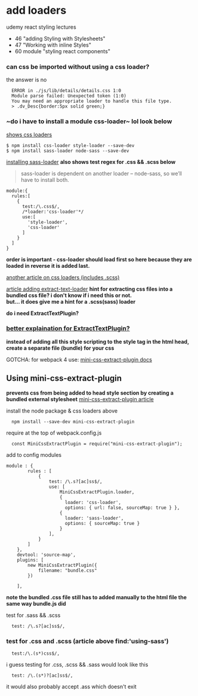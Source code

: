 # add loaders

udemy react styling lectures
- 46 "adding Styling with Stylesheets"
- 47 "Working with inline Styles"
- 60 module "styling react components"

### can css be imported without using a css loader?
the answer is no
```
  ERROR in ./js/lib/details/details.css 1:0
  Module parse failed: Unexpected token (1:0)
  You may need an appropriate loader to handle this file type.
  > .dv_Desc{border:5px solid green;}

```

### ~do i have to install a module css-loader~ lol look below

[shows css loaders](https://www.youtube.com/watch?v=8DDVr6wjJzQ&t=540s)
```
$ npm install css-loader style-loader --save-dev
$ npm install sass-loader node-sass --save-dev
```
[installing sass-loader](https://medium.com/a-beginners-guide-for-webpack-2/using-sass-9f52e447c5ae) **also  shows test regex for .css && .scss below**
>sass-loader is dependent on another loader – node-sass, so we’ll have to install both.

```
module:{
  rules:[
    {
      test:/\.css$/,
      /*loader:'css-loader'*/
      use:[
        'style-loader',
        'css-loader'
      ]
    }
  ]
}
```
**order is important - css-loader should load first so here because they are loaded in reverse it is added last.**

[another article on css loaders (includes .scss)](https://medium.com/a-beginners-guide-for-webpack-2/webpack-loaders-css-and-sass-2cc0079b5b3a)

[article adding extract-text-loader](https://hackernoon.com/a-tale-of-webpack-4-and-how-to-finally-configure-it-in-the-right-way-4e94c8e7e5c1)
**hint for extracting css files into a bundled css file? i don't know if i need this or not.  
but... it does give me a hint for a .scss(sass) loader**

**do i need ExtractTextPlugin?**
### [better explaination for ExtractTextPlugin?](https://medium.com/a-beginners-guide-for-webpack-2/extract-text-plugin-668e7cd5f551)
**instead of adding all this style scripting to the style tag in the html head, create a separate file (bundle) for your css**

GOTCHA: for webpack 4 use:
[mini-css-extract-plugin docs](https://github.com/webpack-contrib/mini-css-extract-plugin)

## Using mini-css-extract-plugin
**prevents css from being added to head style section by creating a bundled external stylesheet**
[mini-css-extract-plugin article](https://quantizd.com/webpack-4-extract-css-with-mini-css-extract-plugin/)

install the node package & css loaders above
```
  npm install --save-dev mini-css-extract-plugin
```

require at the top of webpack.config.js
```
  const MiniCssExtractPlugin = require("mini-css-extract-plugin");
```

add to config modules
```
module : {
        rules : [
            {
                test: /\.s?[ac]ss$/,
                use: [
                    MiniCssExtractPlugin.loader,
                    {
                      loader: 'css-loader',
                      options: { url: false, sourceMap: true } },
                    {
                      loader: 'sass-loader',
                      options: { sourceMap: true }
                    }
                ],
            }
        ]
    },
    devtool: 'source-map',
    plugins: [
        new MiniCssExtractPlugin({
            filename: "bundle.css"
        })

    ],
```
**note the bundled .css file still has to added manually to the html file the same way bundle.js did**

test for .sass && .scss
```
  test: /\.s?[ac]ss$/,
```

### test for .css and .scss (article above find:'using-sass')
```
  test:/\.(s*)css$/,
```
i guess testing for .css, .scss && .sass would look like this
```
  test: /\.(s*)?[ac]ss$/,
```
it would also probably accept .ass which doesn't exit
